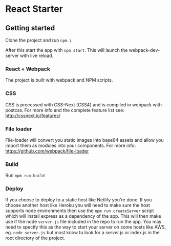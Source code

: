 # React Starter

## Getting started

Clone the project and run `npm i`

After this start the app with `npm start`. This will launch the webpack-dev-server with live reload.

### React + Webpack

The project is built with webpack and NPM scripts.

### CSS

CSS is processed with CSS-Next (CSS4) and is compiled in webpack with postcss.
For more info and the complete feature list see: http://cssnext.io/features/

### File loader

File-loader will convert you static images into base64 assets and allow you import them as modules into your components.
For more info: https://github.com/webpack/file-loader

### Build

Run `npm run build`

### Deploy

If you choose to deploy to a static host like Netlify you're done. If you choose another host like Heroku you will need to make sure the host supports node environments then use the `npm run createServer` script which will install express as a dependency of the app. This will then make use if the node `server.js` file included in the repo to run the app. You may need to specify this as the way to start your server on some hosts like AWS, eg. `node server.js` but most know to look for a server.js or index.js in the root directory of the project.
